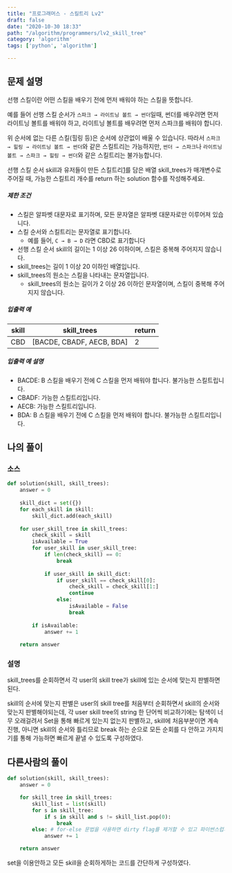 ```yaml
---
title: "프로그래머스 - 스킬트리 Lv2"
draft: false
date: "2020-10-30 18:33"
path: "/algorithm/programmers/lv2_skill_tree"
category: 'algorithm'
tags: ['python', 'algorithm']

---
```


## 문제 설명

선행 스킬이란 어떤 스킬을 배우기 전에 먼저 배워야 하는 스킬을 뜻합니다.

예를 들어 선행 스킬 순서가 `스파크 → 라이트닝 볼트 → 썬더`일때, 썬더를 배우려면 먼저 라이트닝 볼트를 배워야 하고, 라이트닝 볼트를 배우려면 먼저 스파크를 배워야 합니다.

위 순서에 없는 다른 스킬(힐링 등)은 순서에 상관없이 배울 수 있습니다. 따라서 `스파크 → 힐링 → 라이트닝 볼트 → 썬더`와 같은 스킬트리는 가능하지만, `썬더 → 스파크`나 `라이트닝 볼트 → 스파크 → 힐링 → 썬더`와 같은 스킬트리는 불가능합니다.

선행 스킬 순서 skill과 유저들이 만든 스킬트리[1](https://school.programmers.co.kr/courses/10683/lessons/68169#fn1)를 담은 배열 skill_trees가 매개변수로 주어질 때, 가능한 스킬트리 개수를 return 하는 solution 함수를 작성해주세요.

##### 제한 조건

- 스킬은 알파벳 대문자로 표기하며, 모든 문자열은 알파벳 대문자로만 이루어져 있습니다.
- 스킬 순서와 스킬트리는 문자열로 표기합니다.
  - 예를 들어, `C → B → D` 라면 CBD로 표기합니다
- 선행 스킬 순서 skill의 길이는 1 이상 26 이하이며, 스킬은 중복해 주어지지 않습니다.
- skill_trees는 길이 1 이상 20 이하인 배열입니다.
- skill_trees의 원소는 스킬을 나타내는 문자열입니다.
  - skill_trees의 원소는 길이가 2 이상 26 이하인 문자열이며, 스킬이 중복해 주어지지 않습니다.

##### 입출력 예

| skill | skill_trees               | return |
| ----- | ------------------------- | ------ |
| CBD   | [BACDE, CBADF, AECB, BDA] | 2      |

##### 입출력 예 설명

- BACDE: B 스킬을 배우기 전에 C 스킬을 먼저 배워야 합니다. 불가능한 스킬트립니다.
- CBADF: 가능한 스킬트리입니다.
- AECB: 가능한 스킬트리입니다.
- BDA: B 스킬을 배우기 전에 C 스킬을 먼저 배워야 합니다. 불가능한 스킬트리입니다.



## 나의 풀이

### 소스

```python
def solution(skill, skill_trees):
    answer = 0
    
    skill_dict = set({})
    for each_skill in skill:
        skill_dict.add(each_skill)
    
    for user_skill_tree in skill_trees:
        check_skill = skill
        isAvailable = True
        for user_skill in user_skill_tree:
            if len(check_skill) == 0:
                break
                
            if user_skill in skill_dict:
                if user_skill == check_skill[0]:
                    check_skill = check_skill[1:]
                    continue
                else:
                    isAvailable = False
                    break
        
        if isAvailable:
            answer += 1
            
    return answer
```



### 설명

skill_trees를 순회하면서 각 user의 skill tree가 skill에 있는 순서에 맞는지 판별하면 된다.

skill의 순서에 맞는지 판별은 user의 skill tree를 처음부터 순회하면서 skill의 순서와 맞는지 판별해야되는데,
각 user skill tree의 string 한 단어씩 비교하기에는 탐색이 너무 오래걸려서 Set을 통해 빠르게 있는지 없는지 판별하고, skill에 처음부분이면 계속 진행, 아니면 skill의 순서와 틀리므로 break 하는 순으로 모든 순회를 다 안하고 가지치기를 통해 가능하면 빠르게 끝낼 수 있도록 구성하였다.



## 다른사람의 풀이

```python
def solution(skill, skill_trees):
    answer = 0

    for skill_tree in skill_trees:
        skill_list = list(skill)
        for s in skill_tree:
            if s in skill and s != skill_list.pop(0):
                break
        else: # for-else 문법을 사용하면 dirty flag를 제거할 수 있고 파이썬스럽게 푼 느낌이 든다.
            answer += 1

    return answer
```

set을 이용안하고 모든 skill을 순회하게하는 코드를 간단하게 구성하였다.